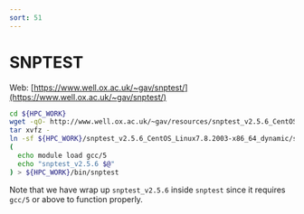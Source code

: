 ```yaml
---
sort: 51
---
```


# SNPTEST

Web: [https://www.well.ox.ac.uk/~gav/snptest/](https://www.well.ox.ac.uk/~gav/snptest/)

```bash
cd ${HPC_WORK}
wget -qO- http://www.well.ox.ac.uk/~gav/resources/snptest_v2.5.6_CentOS_Linux7.8-x86_64_dynamic.tgz | \
tar xvfz -
ln -sf ${HPC_WORK}/snptest_v2.5.6_CentOS_Linux7.8.2003-x86_64_dynamic/snptest_v2.5.6 ${HPC_WORK}/bin/snptest_v2.5.6
(
  echo module load gcc/5
  echo "snptest_v2.5.6 $@"
) > ${HPC_WORK}/bin/snptest
```

Note that we have wrap up `snptest_v2.5.6` inside `snptest` since it requires `gcc/5` or above to function properly.
